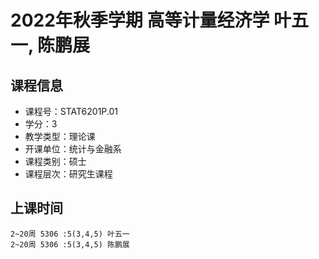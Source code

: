# 2022年秋季学期 高等计量经济学 叶五一, 陈鹏展






## 课程信息

- 课程号：STAT6201P.01
- 学分：3
- 教学类型：理论课
- 开课单位：统计与金融系
- 课程类别：硕士
- 课程层次：研究生课程

## 上课时间

```
2~20周 5306 :5(3,4,5) 叶五一
2~20周 5306 :5(3,4,5) 陈鹏展
```

